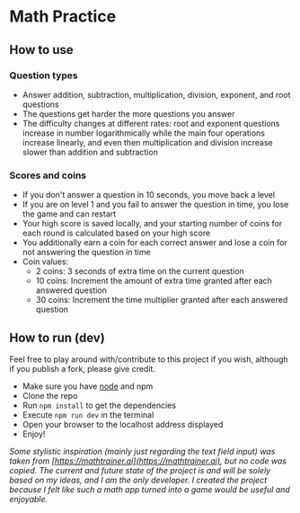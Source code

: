 # Math Practice

## How to use

### Question types

- Answer addition, subtraction, multiplication, division, exponent, and root questions
- The questions get harder the more questions you answer
- The difficulty changes at different rates: root and exponent questions increase in number logarithmically while the main four operations increase linearly, and even then multiplication and division increase slower than addition and subtraction

### Scores and coins

- If you don't answer a question in 10 seconds, you move back a level
- If you are on level 1 and you fail to answer the question in time, you lose the game and can restart
- Your high score is saved locally, and your starting number of coins for each round is calculated based on your high score
- You additionally earn a coin for each correct answer and lose a coin for not answering the question in time
- Coin values:
  - 2 coins: 3 seconds of extra time on the current question
  - 10 coins: Increment the amount of extra time granted after each answered question
  - 30 coins: Increment the time multiplier granted after each answered question

## How to run (dev)

Feel free to play around with/contribute to this project if you wish, although if you publish a fork, please give credit.

- Make sure you have [node](https://nodejs.org/en/) and npm
- Clone the repo
- Run `npm install` to get the dependencies
- Execute `npm run dev` in the terminal
- Open your browser to the localhost address displayed
- Enjoy!

_Some stylistic inspiration (mainly just regarding the text field input) was taken from [https://mathtrainer.ai](https://mathtrainer.ai), but no code was copied. The current and future state of the project is and will be solely based on my ideas, and I am the only developer. I created the project because I felt like such a math app turned into a game would be useful and enjoyable._

